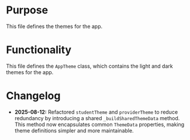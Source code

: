 # Purpose

This file defines the themes for the app.

# Functionality

This file defines the `AppTheme` class, which contains the light and dark themes for the app.

# Changelog
*   **2025-08-12:** Refactored `studentTheme` and `providerTheme` to reduce redundancy by introducing a shared `_buildSharedThemeData` method. This method now encapsulates common `ThemeData` properties, making theme definitions simpler and more maintainable.